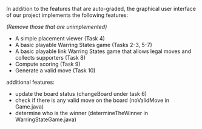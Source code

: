 In addition to the features that are auto-graded, the graphical user interface
of our project implements the following features:

*(Remove those that are unimplemented)*

 - A simple placement viewer (Task 4)
 - A basic playable Warring States game (Tasks 2-3, 5-7)
 - A basic playable link Warring States game that allows legal moves and collects supporters (Task 8)
 - Compute scoring (Task 9)
 - Generate a valid move (Task 10)

additional features:
 - update the board status (changeBoard under task 6)
 - check if there is any valid move on the board (noValidMove in Game.java)
 - determine who is the winner (determineTheWinner in WarringStateGame.java)



